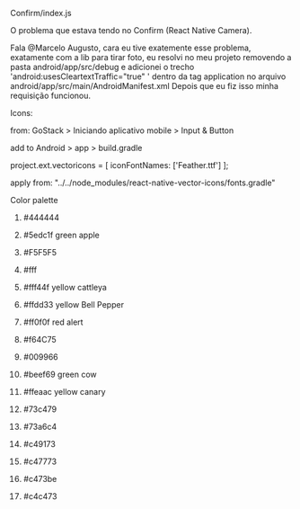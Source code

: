 
Confirm/index.js

  O problema que estava tendo no Confirm (React Native Camera).

  Fala @Marcelo Augusto, cara eu tive exatemente esse problema, exatamente com a lib para tirar foto, eu resolvi no meu projeto removendo a pasta android/app/src/debug e adicionei o trecho 'android:usesCleartextTraffic="true" ' dentro da tag application no arquivo android/app/src/main/AndroidManifest.xml
  Depois que eu fiz isso minha requisição funcionou.

Icons:

  from: GoStack > Iniciando aplicativo mobile > Input & Button

  add to Android > app > build.gradle

  project.ext.vectoricons = [
    iconFontNames: ['Feather.ttf']
  ];

apply from: "../../node_modules/react-native-vector-icons/fonts.gradle"

Color palette
  1.  #444444
  2.  #5edc1f green apple
  3.  #F5F5F5
  3.  #fff
  4.  #fff44f yellow cattleya
  5.  #ffdd33 yellow Bell Pepper
  6.  #ff0f0f red alert
  7.  #f64C75
  8.  #009966
  9.  #beef69 green cow
  10. #ffeaac yellow canary

  11. #73c479
  12. #73a6c4
  13. #c49173
  13. #c47773
  14. #c473be
  15. #c4c473
